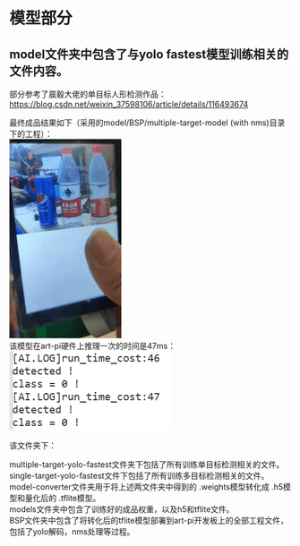 # 模型部分
## model文件夹中包含了与yolo fastest模型训练相关的文件内容。
部分参考了晨毅大佬的单目标人形检测作品：https://blog.csdn.net/weixin_37598106/article/details/116493674  
  
最终成品结果如下（采用的model/BSP/multiple-target-model (with nms)目录下的工程）：  
![image](https://github.com/Charlie839242/-Trash-Classification-Car/blob/main/model/imgs/test.gif)    
该模型在art-pi硬件上推理一次的时间是47ms：  
![image](https://github.com/Charlie839242/-Trash-Classification-Car/blob/main/model/imgs/inference_time.png)  


该文件夹下：  

multiple-target-yolo-fastest文件夹下包括了所有训练单目标检测相关的文件。  
single-target-yolo-fastest文件下包括了所有训练多目标检测相关的文件。  
model-converter文件夹用于将上述两文件夹中得到的 .weights模型转化成 .h5模型和量化后的 .tflite模型。  
models文件夹中包含了训练好的成品权重，以及h5和tflite文件。  
BSP文件夹中包含了将转化后的tflite模型部署到art-pi开发板上的全部工程文件，包括了yolo解码，nms处理等过程。









